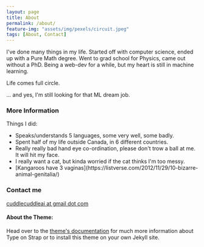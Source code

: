 ```yaml
---
layout: page
title: About
permalink: /about/
feature-img: "assets/img/pexels/circuit.jpeg"
tags: [About, Contact]
---
```



I've done many things in my life.
Started off with computer science, ended up with a Pure Math degree. Went to grad school for Physics, came out without a PhD. Being a web-dev for a while, but my heart is still in machine learning.

Life comes full circle.

... and yes, I'm still looking for that ML dream job.

### More Information

Things I did:
<ul>
<li>Speaks/understands 5 languages, some very well, some badly. </li>
<li>Spent half of my life outside Canada, in 6 different countries. </li>
<li>Really really bad hand eye co-ordination, please don't trow a ball at me. It will hit my face.</li>
<li>I really want a cat, but kinda worried if the cat thinks I'm too messy.</li>
<li>[Kangaroos have 3 vaginas](https://listverse.com/2012/11/29/10-bizarre-animal-genitalia/)</li>
</ul>


### Contact me

[cuddlecuddleai at gmail dot com](gmail.com)

#### About the Theme:
Head over to the [theme's documentation](https://github.io/sylhare/Type-on-Strap) for much more information about Type on Strap or to install this theme on your own Jekyll site.
